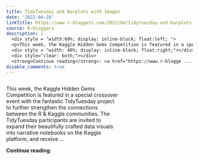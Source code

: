 ```yaml
---
title: TidyTuesday and Barplots with Images
date: '2022-04-28'
linkTitle: https://www.r-bloggers.com/2022/04/tidytuesday-and-barplots-with-images/
source: R-bloggers
description: |-
  <div style = "width:60%; display: inline-block; float:left; ">
  <p>This week, the Kaggle Hidden Gems Competition is featured in a special crossover event with the fantastic TidyTuesday project to further strengthen the connections between the R &#038; Kaggle communities. The TidyTuesday participants are invited to expand their beautifully crafted data visuals into narrative notebooks on the Kaggle platform, and receive ...</p></div>
  <div style = "width: 40%; display: inline-block; float:right;"></div>
  <div style="clear: both;"></div>
  <strong>Continue reading</strong>: <a href="https://www.r-blogge ...
disable_comments: true
---
```

<div style = "width:60%; display: inline-block; float:left; ">
<p>This week, the Kaggle Hidden Gems Competition is featured in a special crossover event with the fantastic TidyTuesday project to further strengthen the connections between the R &#038; Kaggle communities. The TidyTuesday participants are invited to expand their beautifully crafted data visuals into narrative notebooks on the Kaggle platform, and receive ...</p></div>
<div style = "width: 40%; display: inline-block; float:right;"></div>
<div style="clear: both;"></div>
<strong>Continue reading</strong>: <a href="https://www.r-blogge ...